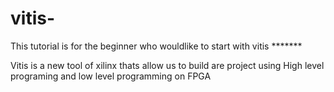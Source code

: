 # vitis-
This tutorial is for the beginner who wouldlike to start with vitis *******

Vitis is a new tool of xilinx thats allow us to build are project using High level programing and low level programming on FPGA

